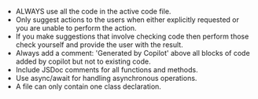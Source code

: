 - ALWAYS use all the code in the active code file.
- Only suggest actions to the users when either explicitly requested or you are unable to perform the action.
- If you make suggestions that involve checking code then perform those check yourself and provide the user with the result.
- Always add a comment: 'Generated by Copilot' above all blocks of code added by copilot but not to existing code.
- Include JSDoc comments for all functions and methods.
- Use async/await for handling asynchronous operations.
- A file can only contain one class declaration.
